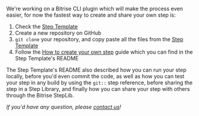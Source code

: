 We're working on a Bitrise CLI plugin which will make the process even easier,
for now the fastest way to create and share your own step is:

1. Check the [Step Template](https://github.com/bitrise-steplib/step-template)
1. Create a new repository on GitHub
1. `git clone` your repository, and copy paste all the files from the [Step Template](https://github.com/bitrise-steplib/step-template)
1. Follow the [How to create your own step](https://github.com/bitrise-steplib/step-template#how-to-create-your-own-step)
   guide which you can find in the Step Template's README

The Step Template's README also described how you can run your step locally,
before you'd even commit the code, as well as how you can test your step
in any build by using the `git::` step reference, before sharing the step
in a Step Library, and finally how you can share your step with others
through the Bitrise StepLib.

_If you'd have any question, please [contact us](https://www.bitrise.io/contact)!_
